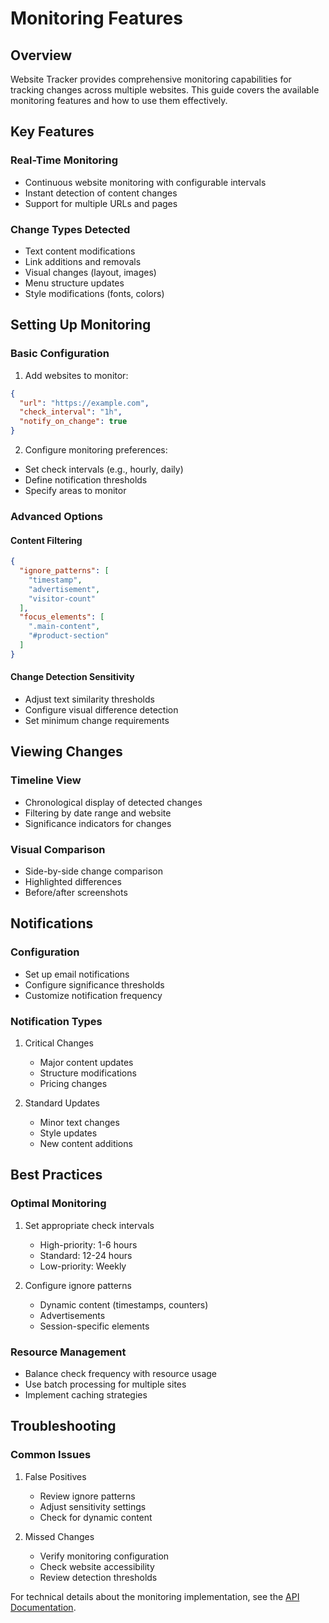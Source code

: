 # Monitoring Features

## Overview

Website Tracker provides comprehensive monitoring capabilities for tracking changes across multiple websites. This guide covers the available monitoring features and how to use them effectively.

## Key Features

### Real-Time Monitoring
- Continuous website monitoring with configurable intervals
- Instant detection of content changes
- Support for multiple URLs and pages

### Change Types Detected
- Text content modifications
- Link additions and removals
- Visual changes (layout, images)
- Menu structure updates
- Style modifications (fonts, colors)

## Setting Up Monitoring

### Basic Configuration
1. Add websites to monitor:
```json
{
  "url": "https://example.com",
  "check_interval": "1h",
  "notify_on_change": true
}
```

2. Configure monitoring preferences:
- Set check intervals (e.g., hourly, daily)
- Define notification thresholds
- Specify areas to monitor

### Advanced Options

#### Content Filtering
```json
{
  "ignore_patterns": [
    "timestamp",
    "advertisement",
    "visitor-count"
  ],
  "focus_elements": [
    ".main-content",
    "#product-section"
  ]
}
```

#### Change Detection Sensitivity
- Adjust text similarity thresholds
- Configure visual difference detection
- Set minimum change requirements

## Viewing Changes

### Timeline View
- Chronological display of detected changes
- Filtering by date range and website
- Significance indicators for changes

### Visual Comparison
- Side-by-side change comparison
- Highlighted differences
- Before/after screenshots

## Notifications

### Configuration
- Set up email notifications
- Configure significance thresholds
- Customize notification frequency

### Notification Types
1. Critical Changes
   - Major content updates
   - Structure modifications
   - Pricing changes

2. Standard Updates
   - Minor text changes
   - Style updates
   - New content additions

## Best Practices

### Optimal Monitoring
1. Set appropriate check intervals
   - High-priority: 1-6 hours
   - Standard: 12-24 hours
   - Low-priority: Weekly

2. Configure ignore patterns
   - Dynamic content (timestamps, counters)
   - Advertisements
   - Session-specific elements

### Resource Management
- Balance check frequency with resource usage
- Use batch processing for multiple sites
- Implement caching strategies

## Troubleshooting

### Common Issues
1. False Positives
   - Review ignore patterns
   - Adjust sensitivity settings
   - Check for dynamic content

2. Missed Changes
   - Verify monitoring configuration
   - Check website accessibility
   - Review detection thresholds

For technical details about the monitoring implementation, see the [API Documentation](../api/index.md).
